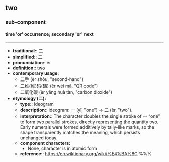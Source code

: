 ## two
### sub-component
#### time 'or' occurrence; secondary 'or' next
---
- **traditional:**: 二
- **simplified:**: 二
- **pronunciation:**: èr
- **definition:**: two
- **contemporary usage:**
  - 二手 (èr shǒu, "second-hand")
  - 二维(維)码(碼) (èr wéi mǎ, "QR code")
  - 二氧化碳 (èr yǎng huà tàn, "carbon dioxide")
- **etymology (二):**
  - **type:**: ideogram
  - **description:**: ideogram: 一 (yī, "one") → 二 (èr, "two").
  - **interpretation:**: The character doubles the single stroke of 一 “one” to form two parallel strokes, directly representing the quantity two. Early numerals were formed additively by tally-like marks, so the shape transparently matches the meaning, which persists unchanged today.
  - **component characters:**
    - None, character is in atomic form
  - **reference:**: https://en.wiktionary.org/wiki/%E4%BA%8C
%%%